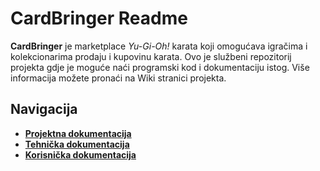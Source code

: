 # CardBringer Readme

**CardBringer** je marketplace _Yu-Gi-Oh!_ karata koji omogućava igračima i kolekcionarima prodaju i kupovinu karata.
Ovo je službeni repozitorij projekta gdje je moguće naći programski kod i dokumentaciju istog. Više informacija možete
pronaći na Wiki stranici projekta.

## Navigacija 
* [**Projektna dokumentacija**](https://github.com/foivz/r18030/wiki/Projektna-dokumentacija)
* [**Tehnička dokumentacija**](https://github.com/foivz/r18030/wiki/Tehni%C4%8Dka-dokumentacija)
* [**Korisnička dokumentacija**](https://github.com/foivz/r18030/wiki/Korisni%C4%8Dka-dokumentacija)
